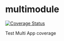 # multimodule
[![Coverage Status](https://coveralls.io/repos/github/baksosapi/multimodule/badge.svg?branch=master)](https://coveralls.io/github/baksosapi/multimodule?branch=master)

Test Multi App coverage
